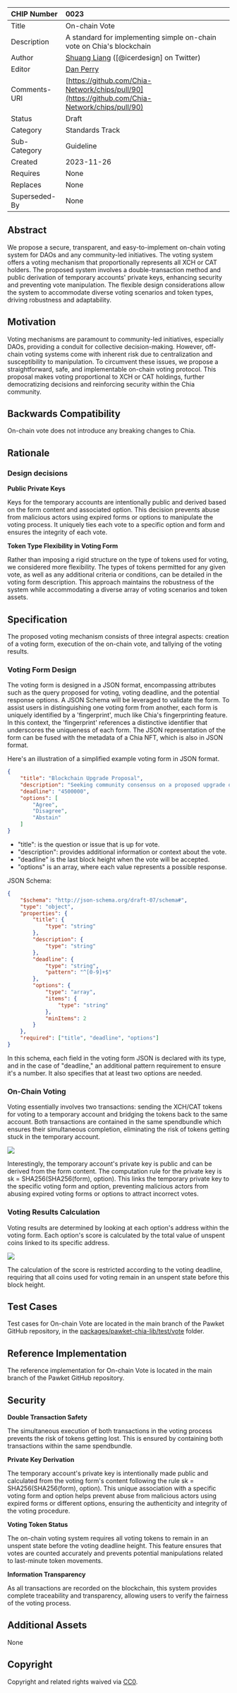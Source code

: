 CHIP Number   | 0023
:-------------|:----
Title         | On-chain Vote
Description   | A standard for implementing simple on-chain vote on Chia's blockchain
Author        | [Shuang Liang](https://github.com/wizicer) ([@icerdesign] on Twitter)
Editor        | [Dan Perry](https://github.com/danieljperry)  
Comments-URI  | [https://github.com/Chia-Network/chips/pull/90](https://github.com/Chia-Network/chips/pull/90)
Status        | Draft
Category      | Standards Track
Sub-Category  | Guideline
Created       | 2023-11-26
Requires      | None
Replaces      | None
Superseded-By | None

## Abstract

We propose a secure, transparent, and easy-to-implement on-chain voting system for DAOs and any community-led initiatives. The voting system offers a voting mechanism that proportionally represents all XCH or CAT holders. The proposed system involves a double-transaction method and public derivation of temporary accounts' private keys, enhancing security and preventing vote manipulation. The flexible design considerations allow the system to accommodate diverse voting scenarios and token types, driving robustness and adaptability.

## Motivation

Voting mechanisms are paramount to community-led initiatives, especially DAOs, providing a conduit for collective decision-making. However, off-chain voting systems come with inherent risk due to centralization and susceptibility to manipulation. To circumvent these issues, we propose a straightforward, safe, and implementable on-chain voting protocol. This proposal makes voting proportional to XCH or CAT holdings, further democratizing decisions and reinforcing security within the Chia community.

## Backwards Compatibility

On-chain vote does not introduce any breaking changes to Chia.

## Rationale

### Design decisions


**Public Private Keys**

Keys for the temporary accounts are intentionally public and derived based on the form content and associated option. This decision prevents abuse from malicious actors using expired forms or options to manipulate the voting process. It uniquely ties each vote to a specific option and form and ensures the integrity of each vote.


**Token Type Flexibility in Voting Form**

Rather than imposing a rigid structure on the type of tokens used for voting, we considered more flexibility. The types of tokens permitted for any given vote, as well as any additional criteria or conditions, can be detailed in the voting form description. This approach maintains the robustness of the system while accommodating a diverse array of voting scenarios and token assets.


## Specification

The proposed voting mechanism consists of three integral aspects: creation of a voting form, execution of the on-chain vote, and tallying of the voting results.

### Voting Form Design

The voting form is designed in a JSON format, encompassing attributes such as the query proposed for voting, voting deadline, and the potential response options. A JSON Schema will be leveraged to validate the form.
To assist users in distinguishing one voting form from another, each form is uniquely identified by a 'fingerprint', much like Chia's fingerprinting feature. In this context, the 'fingerprint' references a distinctive identifier that underscores the uniqueness of each form.
The JSON representation of the form can be fused with the metadata of a Chia NFT, which is also in JSON format.

Here's an illustration of a simplified example voting form in JSON format.

```json
{
    "title": "Blockchain Upgrade Proposal",
    "description": "Seeking community consensus on a proposed upgrade of the blockchain.",
    "deadline": "4500000",
    "options": [
        "Agree",
        "Disagree",
        "Abstain"
    ]
}
```

- "title": is the question or issue that is up for vote. 
- "description": provides additional information or context about the vote. 
- "deadline" is the last block height when the vote will be accepted.
- "options" is an array, where each value represents a possible response.

JSON Schema:

```json
{
    "$schema": "http://json-schema.org/draft-07/schema#",
    "type": "object",
    "properties": {
        "title": {
            "type": "string"
        },
        "description": {
            "type": "string"
        },
        "deadline": {
            "type": "string",
            "pattern": "^[0-9]+$"
        },
        "options": {
            "type": "array",
            "items": {
                "type": "string"
            },
            "minItems": 2
        }
    },
    "required": ["title", "deadline", "options"]
}
```

In this schema, each field in the voting form JSON is declared with its type, and in the case of "deadline," an additional pattern requirement to ensure it's a number. It also specifies that at least two options are needed.


### On-Chain Voting

Voting essentially involves two transactions: sending the XCH/CAT tokens for voting to a temporary account and bridging the tokens back to the same account. Both transactions are contained in the same spendbundle which ensures their simultaneous completion, eliminating the risk of tokens getting stuck in the temporary account.

![](../assets/chip-0023/voting.onchain.drawio.svg)

Interestingly, the temporary account's private key is public and can be derived from the form content. The computation rule for the private key is sk = SHA256(SHA256(form), option). This links the temporary private key to the specific voting form and option, preventing malicious actors from abusing expired voting forms or options to attract incorrect votes.

### Voting Results Calculation

Voting results are determined by looking at each option's address within the voting form. Each option's score is calculated by the total value of unspent coins linked to its specific address.

![](../assets/chip-0023/voting.calculation.drawio.svg)

The calculation of the score is restricted according to the voting deadline, requiring that all coins used for voting remain in an unspent state before this block height.

## Test Cases

Test cases for On-chain Vote are located in the main branch of the Pawket GitHub repository, in the [packages/pawket-chia-lib/test/vote](https://github.com/SutuLabs/Pawket/blob/main/packages/pawket-chia-lib/test/vote) folder.

## Reference Implementation

The reference implementation for On-chain Vote is located in the main branch of the Pawket GitHub repository.

## Security

**Double Transaction Safety**

The simultaneous execution of both transactions in the voting process prevents the risk of tokens getting lost. This is ensured by containing both transactions within the same spendbundle. 

**Private Key Derivation**

The temporary account's private key is intentionally made public and calculated from the voting form's content following the rule sk = SHA256(SHA256(form), option). This unique association with a specific voting form and option helps prevent abuse from malicious actors using expired forms or different options, ensuring the authenticity and integrity of the voting procedure.

**Voting Token Status**

The on-chain voting system requires all voting tokens to remain in an unspent state before the voting deadline height. This feature ensures that votes are counted accurately and prevents potential manipulations related to last-minute token movements.

**Information Transparency**

As all transactions are recorded on the blockchain, this system provides complete traceability and transparency, allowing users to verify the fairness of the voting process.


## Additional Assets
None

## Copyright
Copyright and related rights waived via [CC0](https://creativecommons.org/publicdomain/zero/1.0/).
